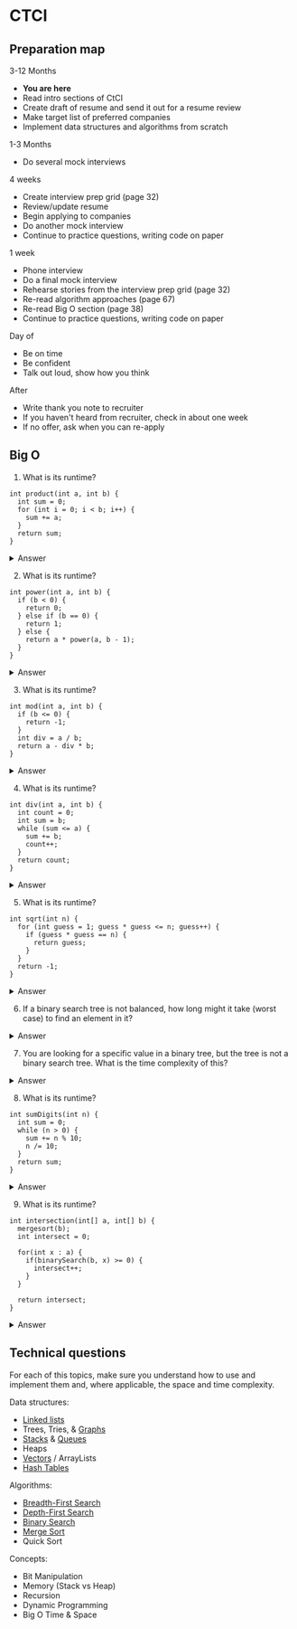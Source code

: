# CTCI

## Preparation map

3-12 Months

- **You are here**
- Read intro sections of CtCI
- Create draft of resume and send it out for a resume review
- Make target list of preferred companies
- Implement data structures and algorithms from scratch

1-3 Months

- Do several mock interviews

4 weeks

- Create interview prep grid (page 32)
- Review/update resume
- Begin applying to companies
- Do another mock interview
- Continue to practice questions, writing code on paper

1 week

- Phone interview
- Do a final mock interview
- Rehearse stories from the interview prep grid (page 32)
- Re-read algorithm approaches (page 67)
- Re-read Big O section (page 38)
- Continue to practice questions, writing code on paper

Day of

- Be on time
- Be confident
- Talk out loud, show how you think

After

- Write thank you note to recruiter
- If you haven't heard from recruiter, check in about one week
- If no offer, ask when you can re-apply

## Big O

1. What is its runtime?

```
int product(int a, int b) {
  int sum = 0;
  for (int i = 0; i < b; i++) {
    sum += a;
  }
  return sum;
}
```

<details>
  <summary>Answer</summary>
  O(b)
</details>

2. What is its runtime?

```
int power(int a, int b) {
  if (b < 0) {
    return 0;
  } else if (b == 0) {
    return 1;
  } else {
    return a * power(a, b - 1);
  }
}
```

<details>
  <summary>Answer</summary>
  O(b)
</details>

3. What is its runtime?

```
int mod(int a, int b) {
  if (b <= 0) {
    return -1;
  }
  int div = a / b;
  return a - div * b;
}
```

<details>
  <summary>Answer</summary>
  O(1)
</details>

4. What is its runtime?

```
int div(int a, int b) {
  int count = 0;
  int sum = b;
  while (sum <= a) {
    sum += b;
    count++;
  }
  return count;
}
```

<details>
  <summary>Answer</summary>
  O(a / b)
</details>

5. What is its runtime?

```
int sqrt(int n) {
  for (int guess = 1; guess * guess <= n; guess++) {
    if (guess * guess == n) {
      return guess;
    }
  }
  return -1;
}
```

<details>
  <summary>Answer</summary>
  O(sqrt(n))
</details>

6. If a binary search tree is not balanced, how long might it take (worst case) to find an element in it?

<details>
  <summary>Answer</summary>
  O(n)
</details>

7. You are looking for a specific value in a binary tree, but the tree is not a binary search tree. What is the time complexity of this?

<details>
  <summary>Answer</summary>
  O(n)
</details>

8. What is its runtime?

```
int sumDigits(int n) {
  int sum = 0;
  while (n > 0) {
    sum += n % 10;
    n /= 10;
  }
  return sum;
}
```

<details>
  <summary>Answer</summary>
  O(|n|) or <a href="https://stackoverflow.com/a/50262470/2524304">O(logn)</a>
</details>

9. What is its runtime?

```
int intersection(int[] a, int[] b) {
  mergesort(b);
  int intersect = 0;

  for(int x : a) {
    if(binarySearch(b, x) >= 0) {
      intersect++;
    }
  }

  return intersect;
}
```

<details>
  <summary>Answer</summary>
  O(blogb) + O(alogb)
</details>

## Technical questions

For each of this topics, make sure you understand how to use and implement them and, where applicable, the space and time complexity.

Data structures:

- [Linked lists](https://github.com/FSou1/typescript-algorithms/blob/master/src/data-structures/linked-list)
- Trees, Tries, & [Graphs](https://github.com/FSou1/typescript-algorithms/tree/master/src/data-structures/graph)
- [Stacks](https://github.com/FSou1/typescript-algorithms/tree/master/src/data-structures/stack) & [Queues](https://github.com/FSou1/typescript-algorithms/blob/master/src/data-structures/queue)
- Heaps
- [Vectors](https://github.com/FSou1/typescript-algorithms/tree/master/src/data-structures/vector) / ArrayLists
- [Hash Tables](https://github.com/FSou1/typescript-algorithms/tree/master/src/data-structures/hash-table)

Algorithms:

- [Breadth-First Search](https://github.com/FSou1/typescript-algorithms/blob/master/src/algorithms/graph/breadth-first-search)
- [Depth-First Search](https://github.com/FSou1/typescript-algorithms/blob/master/src/algorithms/graph/depth-first-search)
- [Binary Search](https://github.com/FSou1/typescript-algorithms/tree/master/src/algorithms/search/binary)
- [Merge Sort](https://github.com/FSou1/typescript-algorithms/blob/master/src/algorithms/sort/merge)
- Quick Sort

Concepts:

- Bit Manipulation
- Memory (Stack vs Heap)
- Recursion
- Dynamic Programming
- Big O Time & Space
